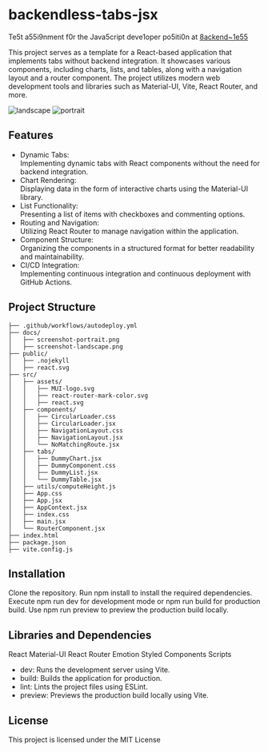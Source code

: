 # backendless-tabs-jsx
Te5t a55i9nment f0r the Java5cript deve1oper po5iti0n at [8ackend~1e55](backendless.com)  
  
This project serves as a template for a React-based application that implements tabs without backend integration. It showcases various components, including charts, lists, and tables, along with a navigation layout and a router component. The project utilizes modern web development tools and libraries such as Material-UI, Vite, React Router, and more.

![landscape](https://github.com/vadym4che/backendless-tabs-jsx/blob/main/docs/screenshot-landscape.png)
![portrait](https://github.com/vadym4che/backendless-tabs-jsx/blob/main/docs/screenshot-portrait.png)

## Features
+ Dynamic Tabs:  
Implementing dynamic tabs with React components without the need for backend integration.
+ Chart Rendering:  
Displaying data in the form of interactive charts using the Material-UI library.
+ List Functionality:  
Presenting a list of items with checkboxes and commenting options.
+ Routing and Navigation:  
Utilizing React Router to manage navigation within the application.
+ Component Structure:  
Organizing the components in a structured format for better readability and maintainability.
+ CI/CD Integration:  
Implementing continuous integration and continuous deployment with GitHub Actions.

## Project Structure
```arduino
├── .github/workflows/autodeploy.yml
├── docs/
│   ├── screenshot-portrait.png
│   ├── screenshot-landscape.png
├── public/
│   ├── .nojekyll
│   ├── react.svg
├── src/
│   ├── assets/
│   │   ├── MUI-logo.svg
│   │   ├── react-router-mark-color.svg
│   │   ├── react.svg
│   ├── components/
│   │   ├── CircularLoader.css
│   │   ├── CircularLoader.jsx
│   │   ├── NavigationLayout.css
│   │   ├── NavigationLayout.jsx
│   │   └── NoMatchingRoute.jsx
│   ├── tabs/
│   │   ├── DummyChart.jsx
│   │   ├── DummyComponent.css
│   │   ├── DummyList.jsx
│   │   └── DummyTable.jsx
│   ├── utils/computeHeight.js
│   ├── App.css
│   ├── App.jsx
│   ├── AppContext.jsx
│   ├── index.css
│   ├── main.jsx
│   └── RouterComponent.jsx
├── index.html
├── package.json
├── vite.config.js
```

## Installation
Clone the repository.
Run npm install to install the required dependencies.
Execute npm run dev for development mode or npm run build for production build.
Use npm run preview to preview the production build locally.

## Libraries and Dependencies
React
Material-UI
React Router
Emotion
Styled Components
Scripts
+ dev: Runs the development server using Vite.
+ build: Builds the application for production.
+ lint: Lints the project files using ESLint.
+ preview: Previews the production build locally using Vite.

## License
This project is licensed under the MIT License 